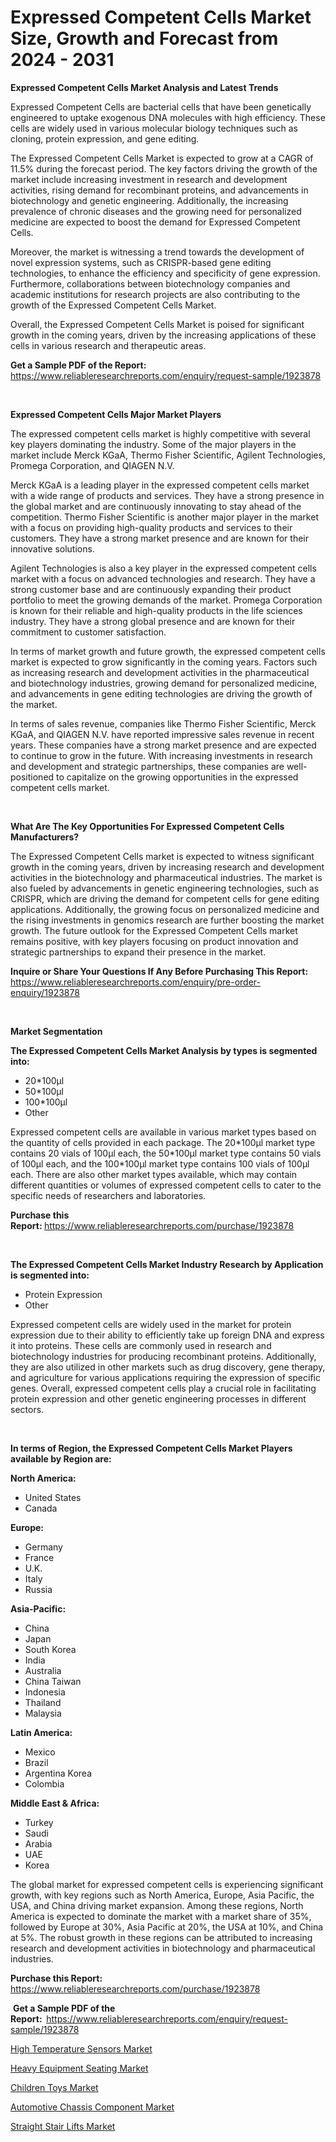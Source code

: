 <p><h1>Expressed Competent Cells Market Size, Growth and Forecast from 2024 - 2031</h1></p><p><strong>Expressed Competent Cells Market Analysis and Latest Trends</strong></p>
<p><p>Expressed Competent Cells are bacterial cells that have been genetically engineered to uptake exogenous DNA molecules with high efficiency. These cells are widely used in various molecular biology techniques such as cloning, protein expression, and gene editing.</p><p>The Expressed Competent Cells Market is expected to grow at a CAGR of 11.5% during the forecast period. The key factors driving the growth of the market include increasing investment in research and development activities, rising demand for recombinant proteins, and advancements in biotechnology and genetic engineering. Additionally, the increasing prevalence of chronic diseases and the growing need for personalized medicine are expected to boost the demand for Expressed Competent Cells.</p><p>Moreover, the market is witnessing a trend towards the development of novel expression systems, such as CRISPR-based gene editing technologies, to enhance the efficiency and specificity of gene expression. Furthermore, collaborations between biotechnology companies and academic institutions for research projects are also contributing to the growth of the Expressed Competent Cells Market.</p><p>Overall, the Expressed Competent Cells Market is poised for significant growth in the coming years, driven by the increasing applications of these cells in various research and therapeutic areas.</p></p>
<p><strong>Get a Sample PDF of the Report:&nbsp;</strong> <a href="https://www.reliableresearchreports.com/enquiry/request-sample/1923878">https://www.reliableresearchreports.com/enquiry/request-sample/1923878</a></p>
<p>&nbsp;</p>
<p><strong>Expressed Competent Cells Major Market Players</strong></p>
<p><p>The expressed competent cells market is highly competitive with several key players dominating the industry. Some of the major players in the market include Merck KGaA, Thermo Fisher Scientific, Agilent Technologies, Promega Corporation, and QIAGEN N.V.</p><p>Merck KGaA is a leading player in the expressed competent cells market with a wide range of products and services. They have a strong presence in the global market and are continuously innovating to stay ahead of the competition. Thermo Fisher Scientific is another major player in the market with a focus on providing high-quality products and services to their customers. They have a strong market presence and are known for their innovative solutions.</p><p>Agilent Technologies is also a key player in the expressed competent cells market with a focus on advanced technologies and research. They have a strong customer base and are continuously expanding their product portfolio to meet the growing demands of the market. Promega Corporation is known for their reliable and high-quality products in the life sciences industry. They have a strong global presence and are known for their commitment to customer satisfaction.</p><p>In terms of market growth and future growth, the expressed competent cells market is expected to grow significantly in the coming years. Factors such as increasing research and development activities in the pharmaceutical and biotechnology industries, growing demand for personalized medicine, and advancements in gene editing technologies are driving the growth of the market.</p><p>In terms of sales revenue, companies like Thermo Fisher Scientific, Merck KGaA, and QIAGEN N.V. have reported impressive sales revenue in recent years. These companies have a strong market presence and are expected to continue to grow in the future. With increasing investments in research and development and strategic partnerships, these companies are well-positioned to capitalize on the growing opportunities in the expressed competent cells market.</p></p>
<p>&nbsp;</p>
<p><strong>What Are The Key Opportunities For Expressed Competent Cells Manufacturers?</strong></p>
<p><p>The Expressed Competent Cells market is expected to witness significant growth in the coming years, driven by increasing research and development activities in the biotechnology and pharmaceutical industries. The market is also fueled by advancements in genetic engineering technologies, such as CRISPR, which are driving the demand for competent cells for gene editing applications. Additionally, the growing focus on personalized medicine and the rising investments in genomics research are further boosting the market growth. The future outlook for the Expressed Competent Cells market remains positive, with key players focusing on product innovation and strategic partnerships to expand their presence in the market.</p></p>
<p><strong>Inquire or Share Your Questions If Any Before Purchasing This Report:</strong> <a href="https://www.reliableresearchreports.com/enquiry/pre-order-enquiry/1923878">https://www.reliableresearchreports.com/enquiry/pre-order-enquiry/1923878</a></p>
<p>&nbsp;</p>
<p><strong>Market Segmentation</strong></p>
<p><strong>The Expressed Competent Cells Market Analysis by types is segmented into:</strong></p>
<p><ul><li>20*100μl</li><li>50*100μl</li><li>100*100μl</li><li>Other</li></ul></p>
<p><p>Expressed competent cells are available in various market types based on the quantity of cells provided in each package. The 20*100μl market type contains 20 vials of 100μl each, the 50*100μl market type contains 50 vials of 100μl each, and the 100*100μl market type contains 100 vials of 100μl each. There are also other market types available, which may contain different quantities or volumes of expressed competent cells to cater to the specific needs of researchers and laboratories.</p></p>
<p><strong>Purchase this Report:&nbsp;</strong><a href="https://www.reliableresearchreports.com/purchase/1923878">https://www.reliableresearchreports.com/purchase/1923878</a></p>
<p>&nbsp;</p>
<p><strong>The Expressed Competent Cells Market Industry Research by Application is segmented into:</strong></p>
<p><ul><li>Protein Expression</li><li>Other</li></ul></p>
<p><p>Expressed competent cells are widely used in the market for protein expression due to their ability to efficiently take up foreign DNA and express it into proteins. These cells are commonly used in research and biotechnology industries for producing recombinant proteins. Additionally, they are also utilized in other markets such as drug discovery, gene therapy, and agriculture for various applications requiring the expression of specific genes. Overall, expressed competent cells play a crucial role in facilitating protein expression and other genetic engineering processes in different sectors.</p></p>
<p>&nbsp;</p>
<p><strong>In terms of Region, the Expressed Competent Cells Market Players available by Region are:</strong></p>
<p>
    <p> <strong> North America: </strong>
        <ul>
            <li>United States</li>
            <li>Canada</li>
        </ul>
        </p> 
    <p> <strong> Europe: </strong>
        <ul>
            <li>Germany</li>
            <li>France</li>
            <li>U.K.</li>
            <li>Italy</li>
            <li>Russia</li>
        </ul>
        </p> 
    <p> <strong> Asia-Pacific: </strong>
        <ul>
            <li>China</li>
            <li>Japan</li>
            <li>South Korea</li>
            <li>India</li>
            <li>Australia</li>
            <li>China Taiwan</li>
            <li>Indonesia</li>
            <li>Thailand</li>
            <li>Malaysia</li>
        </ul>
        </p> 
    <p> <strong> Latin America: </strong>
        <ul>
            <li>Mexico</li>
            <li>Brazil</li>
            <li>Argentina Korea</li>
            <li>Colombia</li>
        </ul>
        </p> 
    <p> <strong> Middle East & Africa: </strong>
        <ul>
            <li>Turkey</li>
            <li>Saudi</li>
            <li>Arabia</li>
            <li>UAE</li>
            <li>Korea</li>
        </ul>
    </p>
    </p>
<p><p>The global market for expressed competent cells is experiencing significant growth, with key regions such as North America, Europe, Asia Pacific, the USA, and China driving market expansion. Among these regions, North America is expected to dominate the market with a market share of 35%, followed by Europe at 30%, Asia Pacific at 20%, the USA at 10%, and China at 5%. The robust growth in these regions can be attributed to increasing research and development activities in biotechnology and pharmaceutical industries.</p></p>
<p><strong>Purchase this Report: </strong><a href="https://www.reliableresearchreports.com/purchase/1923878">https://www.reliableresearchreports.com/purchase/1923878</a></p>
<p>&nbsp;<strong>Get a Sample PDF of the Report:&nbsp;&nbsp;</strong><a href="https://www.reliableresearchreports.com/enquiry/request-sample/1923878">https://www.reliableresearchreports.com/enquiry/request-sample/1923878</a></p>
<p><strong></strong></p>
<p><p><a href="https://view.publitas.com/reportprime-1/high-temperature-sensors-market-size-furnishes-valuable-information-encompassing-market-share-market-trends-and-projections-spanning-from-2024-to-2031/">High Temperature Sensors Market</a></p><p><a href="https://ivy-potential-64b.notion.site/Heavy-Equipment-Seating-Market-Research-Report-Unlocks-Analysis-on-the-Market-Financial-Status-Mark-6b9eb758e91c416ca634b7d49d30f525">Heavy Equipment Seating Market</a></p><p><a href="https://nifty-kite-d51.notion.site/Children-Toys-Market-Insights-Market-Players-and-Forecast-Till-2031-3b8400983d354d0d90e4b984ec8215e9">Children Toys Market</a></p><p><a href="https://five-trouble-98a.notion.site/Automotive-Chassis-Component-Market-Offers-Provide-Insightful-Data-for-the-Time-Period-from-2024-to--6045b0dfde4f4b2b9c1a93dc6c0c7d9e">Automotive Chassis Component Market</a></p><p><a href="https://view.publitas.com/reportprime-1/straight-stair-lifts-market-dynamics-2024-2031-also-about-its-market-trends-projections-and-opportunities/">Straight Stair Lifts Market</a></p></p>